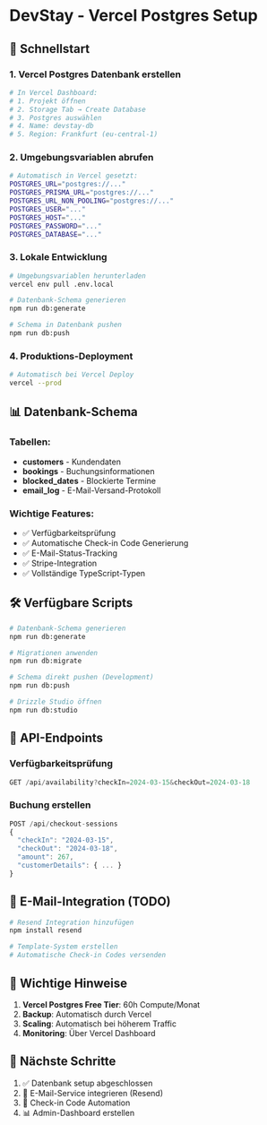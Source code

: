 # DevStay - Vercel Postgres Setup

## 🚀 Schnellstart

### 1. Vercel Postgres Datenbank erstellen
```bash
# In Vercel Dashboard:
# 1. Projekt öffnen
# 2. Storage Tab → Create Database
# 3. Postgres auswählen
# 4. Name: devstay-db
# 5. Region: Frankfurt (eu-central-1)
```

### 2. Umgebungsvariablen abrufen
```bash
# Automatisch in Vercel gesetzt:
POSTGRES_URL="postgres://..."
POSTGRES_PRISMA_URL="postgres://..."
POSTGRES_URL_NON_POOLING="postgres://..."
POSTGRES_USER="..."
POSTGRES_HOST="..."
POSTGRES_PASSWORD="..."
POSTGRES_DATABASE="..."
```

### 3. Lokale Entwicklung
```bash
# Umgebungsvariablen herunterladen
vercel env pull .env.local

# Datenbank-Schema generieren
npm run db:generate

# Schema in Datenbank pushen
npm run db:push
```

### 4. Produktions-Deployment
```bash
# Automatisch bei Vercel Deploy
vercel --prod
```

## 📊 Datenbank-Schema

### Tabellen:
- **customers** - Kundendaten
- **bookings** - Buchungsinformationen
- **blocked_dates** - Blockierte Termine
- **email_log** - E-Mail-Versand-Protokoll

### Wichtige Features:
- ✅ Verfügbarkeitsprüfung
- ✅ Automatische Check-in Code Generierung
- ✅ E-Mail-Status-Tracking
- ✅ Stripe-Integration
- ✅ Vollständige TypeScript-Typen

## 🛠 Verfügbare Scripts

```bash
# Datenbank-Schema generieren
npm run db:generate

# Migrationen anwenden
npm run db:migrate

# Schema direkt pushen (Development)
npm run db:push

# Drizzle Studio öffnen
npm run db:studio
```

## 🔧 API-Endpoints

### Verfügbarkeitsprüfung
```javascript
GET /api/availability?checkIn=2024-03-15&checkOut=2024-03-18
```

### Buchung erstellen
```javascript
POST /api/checkout-sessions
{
  "checkIn": "2024-03-15",
  "checkOut": "2024-03-18",
  "amount": 267,
  "customerDetails": { ... }
}
```

## 📧 E-Mail-Integration (TODO)

```bash
# Resend Integration hinzufügen
npm install resend

# Template-System erstellen
# Automatische Check-in Codes versenden
```

## 🚨 Wichtige Hinweise

1. **Vercel Postgres Free Tier**: 60h Compute/Monat
2. **Backup**: Automatisch durch Vercel
3. **Scaling**: Automatisch bei höherem Traffic
4. **Monitoring**: Über Vercel Dashboard

## 🎯 Nächste Schritte

1. ✅ Datenbank setup abgeschlossen
2. 📧 E-Mail-Service integrieren (Resend)
3. 📅 Check-in Code Automation
4. 📊 Admin-Dashboard erstellen 